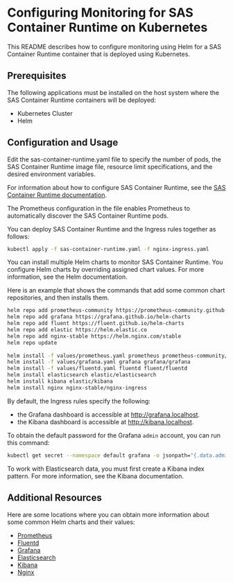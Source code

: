 # Configuring Monitoring for SAS Container Runtime on Kubernetes

This README describes how to configure monitoring using Helm for a SAS Container Runtime container that is deployed using Kubernetes.

## Prerequisites

The following applications must be installed on the host system where the SAS Container Runtime containers will be deployed:

* Kubernetes Cluster
* Helm

## Configuration and Usage

Edit the sas-container-runtime.yaml file to specify the number of pods, the SAS Container Runtime image file, resource limit specifications, and the desired environment variables.

For information about how to configure SAS Container Runtime, see the
 [SAS Container Runtime documentation](https://documentation.sas.com/?cdcId=mascrtcdc&cdcVersion=default).

The Prometheus configuration in the file enables Prometheus to automatically discover the SAS Container Runtime pods.

You can deploy SAS Container Runtime and the Ingress rules together as follows:

```bash
kubectl apply -f sas-container-runtime.yaml -f nginx-ingress.yaml
```

You can install multiple Helm charts to monitor SAS Container Runtime. You configure Helm charts by overriding assigned chart values. For more information, see the Helm documentation.

Here is an example that shows the commands that add some common chart repositories, and then installs them.

```bash
helm repo add prometheus-community https://prometheus-community.github.io/helm-charts
helm repo add grafana https://grafana.github.io/helm-charts
helm repo add fluent https://fluent.github.io/helm-charts
helm repo add elastic https://helm.elastic.co
helm repo add nginx-stable https://helm.nginx.com/stable
helm repo update
  
helm install -f values/prometheus.yaml prometheus prometheus-community/prometheus
helm install -f values/grafana.yaml grafana grafana/grafana
helm install -f values/fluentd.yaml fluentd fluent/fluentd
helm install elasticsearch elastic/elasticsearch
helm install kibana elastic/kibana
helm install nginx nginx-stable/nginx-ingress
```

By default, the Ingress rules specify the following:

* the Grafana dashboard is accessible at <http://grafana.localhost>.
* the Kibana dashboard is accessible at <http://kibana.localhost>.

To obtain the default password for the Grafana `admin` account, you can run this command:

```bash
kubectl get secret --namespace default grafana -o jsonpath="{.data.admin-password}" | base64 --decode ; echo
```

To work with Elasticsearch data, you must first create a Kibana index pattern. For more information, see the Kibana documentation.

## Additional Resources

Here are some locations where you can obtain more information about some common Helm charts and their values:

* [Prometheus](https://github.com/prometheus-community/helm-charts/tree/main/charts/prometheus)
* [Fluentd](https://github.com/fluent/helm-charts/tree/main/charts/fluentd)
* [Grafana](https://github.com/grafana/helm-charts/tree/main/charts/grafana)
* [Elasticsearch](https://github.com/elastic/helm-charts)
* [Kibana](https://github.com/elastic/helm-charts/tree/main/kibana)
* [Nginx](https://github.com/kubernetes/ingress-nginx/tree/main/charts/ingress-nginx)
